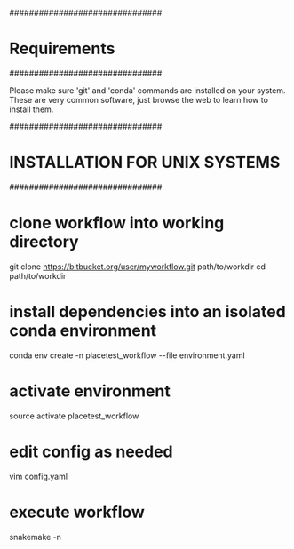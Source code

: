 ###############################
# Requirements
###############################

Please make sure 'git' and 'conda' commands are installed on your system.
These are very common software, just browse the web to learn how to install them.

###############################
# INSTALLATION FOR UNIX SYSTEMS
###############################

# clone workflow into working directory
git clone https://bitbucket.org/user/myworkflow.git path/to/workdir
cd path/to/workdir

# install dependencies into an isolated conda environment
conda env create -n placetest_workflow --file environment.yaml

# activate environment
source activate placetest_workflow

# edit config as needed
vim config.yaml

# execute workflow
snakemake -n